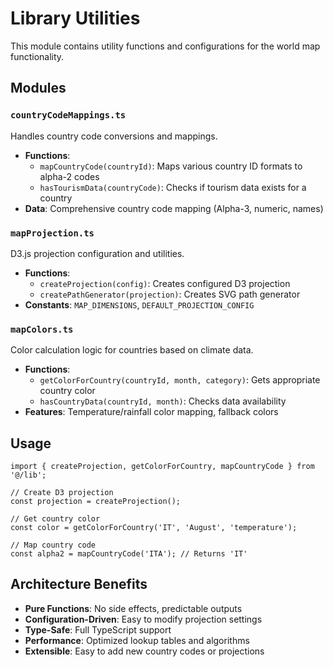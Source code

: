 # Library Utilities

This module contains utility functions and configurations for the world map functionality.

## Modules

### `countryCodeMappings.ts`

Handles country code conversions and mappings.

- **Functions**:
  - `mapCountryCode(countryId)`: Maps various country ID formats to alpha-2 codes
  - `hasTourismData(countryCode)`: Checks if tourism data exists for a country
- **Data**: Comprehensive country code mapping (Alpha-3, numeric, names)

### `mapProjection.ts`

D3.js projection configuration and utilities.

- **Functions**:
  - `createProjection(config)`: Creates configured D3 projection
  - `createPathGenerator(projection)`: Creates SVG path generator
- **Constants**: `MAP_DIMENSIONS`, `DEFAULT_PROJECTION_CONFIG`

### `mapColors.ts`

Color calculation logic for countries based on climate data.

- **Functions**:
  - `getColorForCountry(countryId, month, category)`: Gets appropriate country color
  - `hasCountryData(countryId, month)`: Checks data availability
- **Features**: Temperature/rainfall color mapping, fallback colors

## Usage

```tsx
import { createProjection, getColorForCountry, mapCountryCode } from '@/lib';

// Create D3 projection
const projection = createProjection();

// Get country color
const color = getColorForCountry('IT', 'August', 'temperature');

// Map country code
const alpha2 = mapCountryCode('ITA'); // Returns 'IT'
```

## Architecture Benefits

- **Pure Functions**: No side effects, predictable outputs
- **Configuration-Driven**: Easy to modify projection settings
- **Type-Safe**: Full TypeScript support
- **Performance**: Optimized lookup tables and algorithms
- **Extensible**: Easy to add new country codes or projections